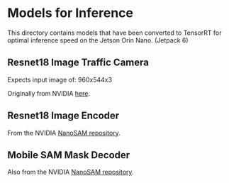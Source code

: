 # Models for Inference 

This directory contains models that have been converted to TensorRT for optimal inference speed on the Jetson Orin Nano. (Jetpack 6)

## Resnet18 Image Traffic Camera

Expects input image of: 960x544x3

Originally from NVIDIA [here](https://catalog.ngc.nvidia.com/orgs/nvidia/teams/tao/models/trafficcamnet).


## Resnet18 Image Encoder

From the NVIDIA [NanoSAM repository](https://github.com/NVIDIA-AI-IOT/nanosam).

## Mobile SAM Mask Decoder

Also from the NVIDIA [NanoSAM repository](https://github.com/NVIDIA-AI-IOT/nanosam).
